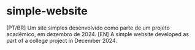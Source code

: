 # simple-website
[PT/BR] Um site simples desenvolvido como parte de um projeto acadêmico, em dezembro de 2024. 
[EN] A simple website developed as part of a college project in December 2024.
